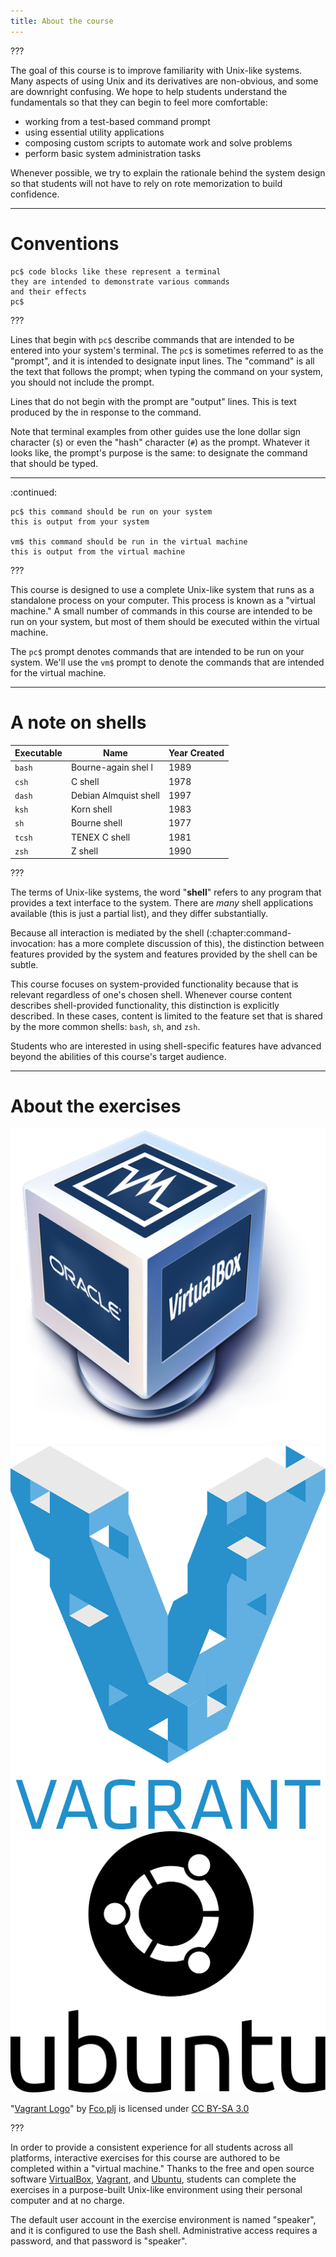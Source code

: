 ```yaml
---
title: About the course
---
```


???

The goal of this course is to improve familiarity with Unix-like systems. Many
aspects of using Unix and its derivatives are non-obvious, and some are
downright confusing. We hope to help students understand the fundamentals so
that they can begin to feel more comfortable:

- working from a test-based command prompt
- using essential utility applications
- composing custom scripts to automate work and solve problems
- perform basic system administration tasks

Whenever possible, we try to explain the rationale behind the system design so
that students will not have to rely on rote memorization to build confidence.

---

# Conventions

```
pc$ code blocks like these represent a terminal
they are intended to demonstrate various commands
and their effects
pc$
```

???

Lines that begin with `pc$` describe commands that are intended to be entered
into your system's terminal. The `pc$` is sometimes referred to as the
"prompt", and it is intended to designate input lines. The "command" is all
the text that follows the prompt; when typing the command on your system, you
should not include the prompt.

Lines that do not begin with the prompt are "output" lines. This is text
produced by the in response to the command.

Note that terminal examples from other guides use the lone dollar sign
character (`$`) or even the "hash" character (`#`) as the prompt. Whatever it
looks like, the prompt's purpose is the same: to designate the command that
should be typed.

---

:continued:

```
pc$ this command should be run on your system
this is output from your system

vm$ this command should be run in the virtual machine
this is output from the virtual machine
```

???

This course is designed to use a complete Unix-like system that runs as a
standalone process on your computer. This process is known as a "virtual
machine." A small number of commands in this course are intended to be run on
your system, but most of them should be executed within the virtual machine.

The `pc$` prompt denotes commands that are intended to be run on your system.
We'll use the `vm$` prompt to denote the commands that are intended for the
virtual machine.

---

# A note on shells

Executable | Name                  | Year Created
-----------|-----------------------|-------------
`bash`     | Bourne-again shel l   | 1989
`csh`      | C shell               | 1978
`dash`     | Debian Almquist shell | 1997
`ksh`      | Korn shell            | 1983
`sh`       | Bourne shell          | 1977
`tcsh`     | TENEX C shell         | 1981
`zsh`      | Z shell               | 1990

???

The terms of Unix-like systems, the word "**shell**" refers to any program that
provides a text interface to the system. There are *many* shell applications
available (this is just a partial list), and they differ substantially.

Because all interaction is mediated by the shell (:chapter:command-invocation:
has a more complete discussion of this), the distinction between features
provided by the system and features provided by the shell can be subtle.

This course focuses on system-provided functionality because that is relevant
regardless of one's chosen shell. Whenever course content describes
shell-provided functionality, this distinction is explicitly described. In
these cases, content is limited to the feature set that is shared by the more
common shells: `bash`, `sh`, and `zsh`.

Students who are interested in using shell-specific features have advanced
beyond the abilities of this course's target audience.

---

# About the exercises

![VirtualBox logo](logo-virtualbox.png)
![Vagrant logo](logo-vagrant.png)
![Ubuntu logo](logo-ubuntu.svg)

"[Vagrant Logo](https://commons.wikimedia.org/w/index.php?curid=29324827)" by
[Fco.plj](https://commons.wikimedia.org/w/index.php?title=User:Fco.plj) is
licensed under [CC BY-SA 3.0](http://creativecommons.org/licenses/by-sa/3.0)

???

In order to provide a consistent experience for all students across all
platforms, interactive exercises for this course are authored to be completed
within a "virtual machine." Thanks to the free and open source software
[VirtualBox](https://www.virtualbox.org/),
[Vagrant](https://www.vagrantup.com/), and [Ubuntu](http://www.ubuntu.com/),
students can complete the exercises in a purpose-built Unix-like environment
using their personal computer and at no charge.

The default user account in the exercise environment is named "speaker", and it
is configured to use the Bash shell. Administrative access requires a password,
and that password is "speaker".
